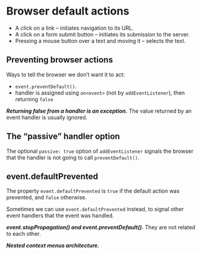 # Browser default actions

- A click on a link – initiates navigation to its URL.
- A click on a form submit button – initiates its submission to the server.
- Pressing a mouse button over a text and moving it – selects the text.

## Preventing browser actions

Ways to tell the browser we don’t want it to act:

- `event.preventDefault()`.
- handler is assigned using `on<event>` (not by `addEventListener`), then returning `false`

***Returning false from a handler is an exception.***
The value returned by an event handler is usually ignored.

## The “passive” handler option

The optional `passive: true` option of `addEventListener` signals the browser that the handler is not going to call `preventDefault()`.

## event.defaultPrevented

The property `event.defaultPrevented` is `true` if the default action was prevented, and `false` otherwise.


Sometimes we can use `event.defaultPrevented` instead, to signal other event handlers that the event was handled.

***event.stopPropagation() and event.preventDefault().***
They are not related to each other.

***Nested context menus architecture.***

